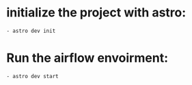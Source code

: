 # initialize the project with astro:
    - astro dev init

# Run the airflow envoirment:
    - astro dev start
